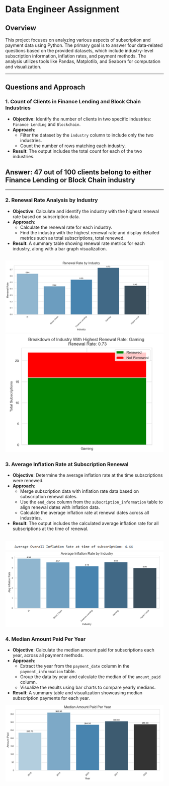 # **Data Engineer Assignment**

## **Overview**
This project focuses on analyzing various aspects of subscription and payment data using Python. The primary goal is to answer four data-related questions based on the provided datasets, which include industry-level subscription information, inflation rates, and payment methods. The analysis utilizes tools like Pandas, Matplotlib, and Seaborn for computation and visualization.

---

## **Questions and Approach**
### **1. Count of Clients in Finance Lending and Block Chain Industries**
- **Objective**: Identify the number of clients in two specific industries: `Finance Lending` and `Blockchain`.
- **Approach**:
  - Filter the dataset by the `industry` column to include only the two industries.
  - Count the number of rows matching each industry.
- **Result**: The output includes the total count for each of the two industries.
## Answer: 47 out of 100 clients belong to either Finance Lending or Block Chain industry
---

### **2. Renewal Rate Analysis by Industry**
- **Objective**: Calculate and identify the industry with the highest renewal rate based on subscription data.
- **Approach**:
  - Calculate the renewal rate for each industry.
  - Find the industry with the highest renewal rate and display detailed metrics such as total subscriptions, total renewed.
- **Result**: A summary table showing renewal rate metrics for each industry, along with a bar graph visualization.

![Renewal Rate Chart](images/renewal_rate1.png)
![Industry with highest Renewal Rate](images/renewal_rate2.png)
---

### **3. Average Inflation Rate at Subscription Renewal**
- **Objective**: Determine the average inflation rate at the time subscriptions were renewed.
- **Approach**:
  - Merge subscription data with inflation rate data based on subscription renewal dates.
  - Use the `end_date` column from the `subscription_information` table to align renewal dates with inflation data.
  - Calculate the average inflation rate at renewal dates across all industries.
- **Result**: The output includes the calculated average inflation rate for all subscriptions at the time of renewal.

![Avg Overall Inflation Rate](images/inflation_rate2.png)
![Avg Inflation Rate by Industry](images/inflation_rate1.png) 
---

### **4. Median Amount Paid Per Year**
- **Objective**: Calculate the median amount paid for subscriptions each year, across all payment methods.
- **Approach**:
  - Extract the year from the `payment_date` column in the `payment_information` table.
  - Group the data by year and calculate the median of the `amount_paid` column.
  - Visualize the results using bar charts to compare yearly medians.
- **Result**: A summary table and visualization showcasing median subscription payments for each year.
 
![Median Amount Chart](images/median_amount1.png)
